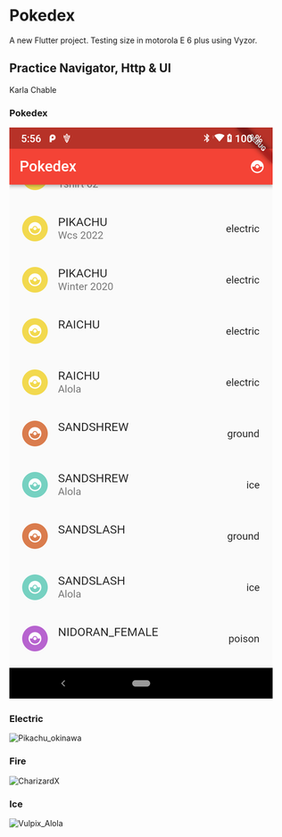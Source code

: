 # Pokedex
A new Flutter project. Testing size in motorola E 6 plus using Vyzor.

## Practice Navigator, Http & UI
Karla Chable

### Pokedex
![Home](./screenshots/screen1.png)

###  Electric
![Pikachu_okinawa](./screenshots/pikachu.png)

###  Fire
![CharizardX](./screenshots/charizardX.png)

###  Ice
![Vulpix_Alola](./screenshots/vulpixA.png)